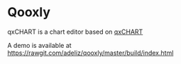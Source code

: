 # Qooxly

qxCHART is a chart editor based on [qxCHART](https://github.com/adeliz/qxchart)

A demo is available at https://rawgit.com/adeliz/qooxly/master/build/index.html